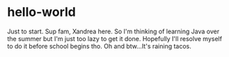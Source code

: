 # hello-world
Just to start.
Sup fam,
Xandrea here. So I'm thinking of learning Java over the summer but I'm just too lazy to get it done.
Hopefully I'll resolve myself to do it before school begins tho.
Oh and btw...It's raining tacos.
